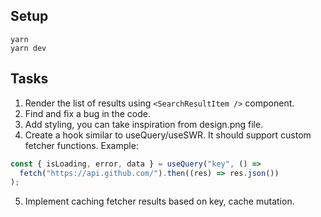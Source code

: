 ## Setup

```
yarn
yarn dev
```

## Tasks

1. Render the list of results using `<SearchResultItem />` component.
2. Find and fix a bug in the code.
3. Add styling, you can take inspiration from design.png file.
4. Create a hook similar to useQuery/useSWR. It should support custom fetcher functions.
   Example:

```javascript
const { isLoading, error, data } = useQuery("key", () =>
  fetch("https://api.github.com/").then((res) => res.json())
);
```

5. Implement caching fetcher results based on key, cache mutation.

